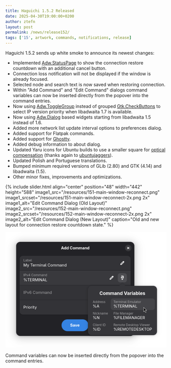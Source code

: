 ```yaml
---
title: Haguichi 1.5.2 Released
date: 2025-04-30T19:00:00+0200
author: ztefn
layout: post
permalink: /news/release152/
tags: ['15', artwork, commands, notifications, release]
---
```

Haguichi 1.5.2 sends up white smoke to announce its newest changes:

* Implemented <a href="https://gnome.pages.gitlab.gnome.org/libadwaita/doc/main/class.StatusPage.html" target="_blank">Adw.StatusPage</a> to show the connection restore countdown with an additional cancel button.
* Connection loss notification will not be displayed if the window is already focused.
* Selected node and search text is now saved when restoring connection.
* Within "Add Command" and "Edit Command" dialogs command variables can now be inserted directly from the popover into the command entries.
* Now using <a href="https://gnome.pages.gitlab.gnome.org/libadwaita/doc/main/class.ToggleGroup.html" target="_blank">Adw.ToggleGroup</a> instead of grouped <a href="https://docs.gtk.org/gtk4/class.CheckButton.html#grouping" target="_blank">Gtk.CheckButtons</a> to select IP version priority when libadwaita 1.7 is available.
* Now using <a href="https://gnome.pages.gitlab.gnome.org/libadwaita/doc/main/class.Dialog.html" target="_blank">Adw.Dialog</a> based widgets starting from libadwaita 1.5 instead of 1.6.
* Added more network list update interval options to preferences dialog.
* Added support for Flatpak commands.
* Added support for <a href="https://ghostty.org" target="_blank">Ghostty</a>.
* Added debug information to about dialog.
* Updated Yaru icons for Ubuntu builds to use a smaller square for <a href="https://www.omgubuntu.co.uk/2025/02/ubuntus-icon-theme-resized" target="_blank">optical compensation</a> (thanks again to <a href="https://github.com/ubuntujaggers" target="_blank">ubuntujaggers</a>).
* Updated Polish and Portuguese translations.
* Bumped minimum required versions of GLib (2.80) and GTK (4.14) and libadwaita (1.5).
* Other minor fixes, improvements and optimizations.

{% include slider.html align="center" position="48" width="442" height="588" image1_src="/resources/151-main-window-reconnect.png" image1_srcset="/resources/151-main-window-reconnect-2x.png 2x" image1_alt="Edit Command Dialog (Old Layout)" image2_src="/resources/152-main-window-reconnect.png" image2_srcset="/resources/152-main-window-reconnect-2x.png 2x" image2_alt="Edit Command Dialog (New Layout)" caption="Old and new layout for connection restore countdown state." %}

<div class="caption center-text">
  <img src="/resources/152-add-command-dialog.png" srcset="/resources/152-add-command-dialog-2x.png 2x" alt="Add Command Dialog" />
  <p class="caption-text">Command variables can now be inserted directly from the popover into the command entries.</p>
</div>
